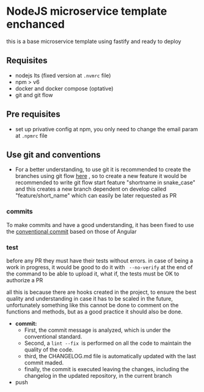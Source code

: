 # NodeJS microservice template enchanced

this is a base microservice template using fastify and ready to deploy

## Requisites

- nodejs lts (fixed version at `.nvmrc` file)
- npm > v6
- docker and docker compose (optative)
- git and git flow

## Pre requisites

- set up privative config at npm, you only need to change the email param at `.npmrc` file

## Use git and conventions

- For a better understanding, to use git it is recommended to create the branches using git flow [here](https://www.atlassian.com/git/tutorials/comparing-workflows/gitflow-workflow) , so to create a new feature it would be recommended to write git flow start feature "shortname in snake_case" and this creates a new branch dependent on develop called "feature/short_name" which can easily be later requested as PR

### commits

To make commits and have a good understanding, it has been fixed to use the [conventional commit](https://www.conventionalcommits.org/en/v1.0.0/) based on those of Angular

### test

before any PR they must have their tests without errors. in case of being a work in progress, it would be good to do it with ` --no-verify` at the end of the command to be able to upload it, what if, the tests must be OK to authorize a PR

all this is because there are hooks created in the project, to ensure the best quality and understanding in case it has to be scaled in the future, unfortunately something like this cannot be done to comment on the functions and methods, but as a good practice it should also be done.

- **commit:**
  - First, the commit message is analyzed, which is under the conventional standard.
  - Second, a `lint --fix `is performed on all the code to maintain the quality of the code.
  - third, the CHANGELOG.md file is automatically updated with the last commit maded.
  - finally, the commit is executed leaving the changes, including the changelog in the updated repository, in the current branch
- push
